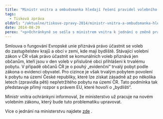 ```yaml
---
title: "Ministr vnitra a ombudsmanka hledají řešení pravidel volebního práva cizinců"
tags:
  - Tisková zpráva
oldUrl: "/aktualne/tiskove-zpravy-2014/ministr-vnitra-a-ombudsmanka-hledaji-reseni-pravidel-volebniho-prava-cizincu"
date: 2014-08-29
perex: "<p>Ochránkyně se sešla s ministrem vnitra k jednání o změně pravidel účasti občanů EU v komunálních volbách. Ministr přislíbil vydat v nejbližší době závazné právní stanovisko.</p>"
---
```


<!-- imported from the old website -->

<p>Smlouva o fungování Evropské unie přiznává právo účastnit se voleb do zastupitelstev krajů a obcí v zemi, kde mají bydliště. Stávající volební zákon v ČR však právo účastnit se komunálních voleb přiznává jen občanům, kteří jsou v den voleb v příslušné obci přihlášeni k trvalému pobytu. V případě občanů ČR je o pouhý „evidenční“ trvalý pobyt podle zákona o evidenci obyvatel. Pro cizince je však trvalým pobytem povolení k pobytu na území České republiky, které lze získat zásadně až po několika letech (zpravidla pěti) nepřetržitého pobytu na území ČR. Tato podmínka tak představuje přímý rozpor s právem EU, které hovoří o „bydlišti“. </p><p>Ministr vnitra ochránkyni informoval, že ministerstvo už pracuje na novém volebním zákonu, který bude tuto problematiku upravovat.</p><p>Více o jednání na ministerstvu najdete <a title="Otevření do nového okna" href="http://www.mvcr.cz/clanek/ministerstvo-vnitra-a-ombudsmanka-hledaji-reseni-pravidel-volebniho-prava-cizincu.aspx" target="_blank">zde</a> .</p>
